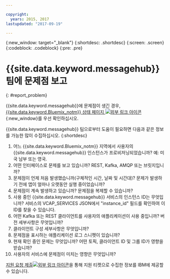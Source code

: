 ```yaml
---

copyright:
  years: 2015, 2017
lastupdated: "2017-09-19"

---
```


{:new_window: target="_blank"}
{:shortdesc: .shortdesc}
{:screen: .screen}
{:codeblock: .codeblock}
{:pre: .pre}



# {{site.data.keyword.messagehub}} 팀에 문제점 보고
{: #report_problem}

{{site.data.keyword.messagehub}}에 문제점이 생긴 경우, [{{site.data.keyword.Bluemix_notm}} 상태 페이지 ![외부 링크 아이콘](../../icons/launch-glyph.svg "외부 링크 아이콘")](https://console.bluemix.net/status){:new_window}를 우선 확인하십시오. 

{{site.data.keyword.messagehub}} 팀으로부터 도움이 필요하면 다음과 같은 정보를 가능한 많이 수집하십시오.
{:shortdesc}

1. 어느 {{site.data.keyword.Bluemix_notm}} 지역에서 사용자의 {{site.data.keyword.messagehub}} 인스턴스가 프로비저닝되었습니까?  예: 미국 남부 또는 영국. 
2. 어떤 인터페이스로 문제를 보고 있습니까? REST, Kafka, AMQP 또는 브릿지입니까?
3. 문제점이 언제 처음 발생했습니까(구체적인 시간, 날짜 및 시간대)? 문제가 발생하기 전에 앱이 얼마나 오랫동안 실행 중이었습니까?
4. 문제점이 계속 발생하고 있습니까? 문제점을 복제할 수 있습니까?
5. 사용 중인 {{site.data.keyword.messagehub}} 서비스의 인스턴스 ID는 무엇입니까?
서비스의 VCAP_SERVICES JSON에서 "instance_id" 필드를 확인하여 이 ID를 찾을 수 있습니다.
6. 어떤 Kafka 또는 REST 클라이언트를 사용자의 애플리케이션이 사용 중입니까? 버전 세부사항은 무엇입니까?
7. 클라이언트 구성 세부사항은 무엇입니까?
8. 문제점을 표시하는 애플리케이션 로그 스니펫이 있습니까?
9. 현재 확인 중인 문제는 무엇입니까? 어떤 토픽, 클라이언트 ID 및 그룹 ID가 영향을 받습니까?
10. 사용자의 서비스에 문제점이 미치는 영향은 무엇입니까?


[지원 요청
제출![외부 링크 아이콘](../../icons/launch-glyph.svg "외부 링크 아이콘")](https://console.bluemix.net/docs/support/index.html#open-ticket)을 통해 지원 티켓으로 수집한 정보를 IBM에 제공할 수 있습니다. 










